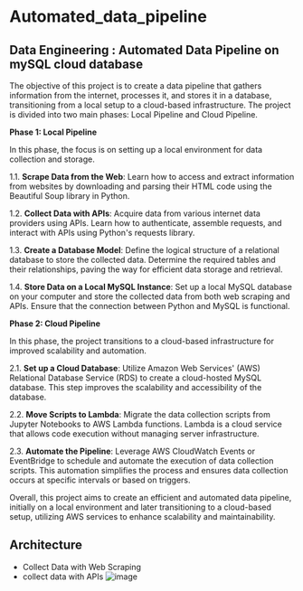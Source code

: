 # Automated_data_pipeline
## Data Engineering : Automated Data Pipeline on mySQL cloud database

The objective of this project is to create a data pipeline that gathers information from the internet, processes it, and stores it in a database, transitioning from a local setup to a cloud-based infrastructure. The project is divided into two main phases: Local Pipeline and Cloud Pipeline.

**Phase 1: Local Pipeline**

In this phase, the focus is on setting up a local environment for data collection and storage.

1.1. **Scrape Data from the Web**: Learn how to access and extract information from websites by downloading and parsing their HTML code using the Beautiful Soup library in Python.

1.2. **Collect Data with APIs**: Acquire data from various internet data providers using APIs. Learn how to authenticate, assemble requests, and interact with APIs using Python's requests library.

1.3. **Create a Database Model**: Define the logical structure of a relational database to store the collected data. Determine the required tables and their relationships, paving the way for efficient data storage and retrieval.

1.4. **Store Data on a Local MySQL Instance**: Set up a local MySQL database on your computer and store the collected data from both web scraping and APIs. Ensure that the connection between Python and MySQL is functional.

**Phase 2: Cloud Pipeline**

In this phase, the project transitions to a cloud-based infrastructure for improved scalability and automation.

2.1. **Set up a Cloud Database**: Utilize Amazon Web Services' (AWS) Relational Database Service (RDS) to create a cloud-hosted MySQL database. This step improves the scalability and accessibility of the database.

2.2. **Move Scripts to Lambda**: Migrate the data collection scripts from Jupyter Notebooks to AWS Lambda functions. Lambda is a cloud service that allows code execution without managing server infrastructure.

2.3. **Automate the Pipeline**: Leverage AWS CloudWatch Events or EventBridge to schedule and automate the execution of data collection scripts. This automation simplifies the process and ensures data collection occurs at specific intervals or based on triggers.

Overall, this project aims to create an efficient and automated data pipeline, initially on a local environment and later transitioning to a cloud-based setup, utilizing AWS services to enhance scalability and maintainability.

## Architecture 
- Collect Data with Web Scraping
- collect data with APIs
  ![image](https://github.com/Fabiano2415/Automated_data_pipeline/assets/101226686/c7ba0363-9314-41cc-9302-90c649bc69b6)

